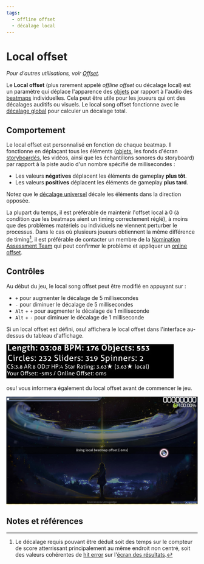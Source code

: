 ```yaml
---
tags:
  - offline offset
  - décalage local
---
```


# Local offset

*Pour d'autres utilisations, voir [Offset](/wiki/Offset).*

Le **Local  offset** (plus rarement appelé *offline offset* ou décalage local) est un paramètre qui déplace l'apparence des [objets](/wiki/Gameplay/Hit_object) par rapport à l'audio des [beatmaps](/wiki/Beatmap) individuelles. Cela peut être utile pour les joueurs qui ont des décalages auditifs ou visuels. Le local song offset fonctionne avec le [décalage global](/wiki/Offset/Universal_offset) pour calculer un décalage total.

## Comportement

Le local offset est personnalisé en fonction de chaque beatmap. Il fonctionne en déplaçant tous les éléments ([objets](/wiki/Gameplay/Hit_object), les fonds d'écran [storyboardés](/wiki/Storyboard), les vidéos, ainsi que les échantillons sonores du storyboard) par rapport à la piste audio d'un nombre spécifié de millisecondes :

- Les valeurs **négatives** déplacent les éléments de gameplay **plus tôt**.
- Les valeurs **positives** déplacent les éléments de gameplay **plus tard**.

Notez que le [décalage universel](/wiki/Offset/Universal_offset) décale les éléments dans la direction opposée.

La plupart du temps, il est préférable de maintenir l'offset local à 0 (à condition que les beatmaps aient un timing correctement réglé), à moins que des problèmes matériels ou individuels ne viennent perturber le processus. Dans le cas où plusieurs joueurs obtiennent la même différence de timing[^hit-difference], il est préférable de contacter un membre de la [Nomination Assessment Team](/wiki/People/Nomination_Assessment_Team) qui peut confirmer le problème et appliquer un [online offset](/wiki/Offset/Online_offset).

## Contrôles

Au début du jeu, le local song offset peut être modifié en appuyant sur :

- `+` pour augmenter le décalage de 5 millisecondes
- `-` pour diminuer le décalage de 5 millisecondes
- `Alt` + `+` pour augmenter le décalage de 1 milliseconde
- `Alt` + `-` pour diminuer le décalage de 1 milliseconde

Si un local offset est défini, osu! affichera le local offset dans l'interface au-dessus du tableau d'affichage.

![Local offset](img/local-offset.jpg "Local offset")

osu! vous informera également du local offset avant de commencer le jeu.

![Notification de local offset](img/local-offset-notice.png "Notification de local offset")

## Notes et références

[^hit-difference]: Le décalage requis pouvant être déduit soit des temps sur le compteur de score atterrissant principalement au même endroit non centré, soit des valeurs cohérentes de [hit error](/wiki/Gameplay/Accuracy#error) sur l'[écran des résultats](/wiki/Client/Interface#écran-des-résultats).
